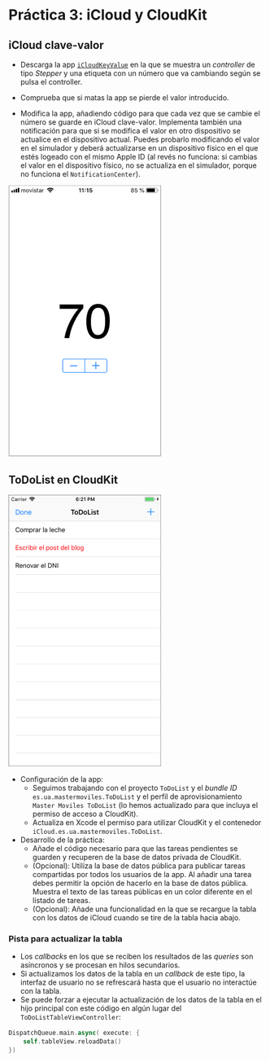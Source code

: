 
# Práctica 3: iCloud y CloudKit


## iCloud clave-valor ##

- Descarga la app [`iCloudKeyValue`](https://github.com/domingogallardo/apuntes-spm-ios/raw/master/apps/iCloudKeyValue.zip) en la que se muestra un
 _controller_ de tipo _Stepper_ y una etiqueta con un número que va
  cambiando según se pulsa el controller.
  
- Comprueba que si matas la app se pierde el valor introducido.

- Modifica la app, añadiendo código para que cada vez que se cambie el
  número se guarde en iCloud clave-valor. Implementa también una
  notificación para que si se modifica el valor en otro dispositivo se
  actualice en el dispositivo actual. Puedes probarlo modificando el
  valor en el simulador y deberá actualizarse en un dispositivo físico
  en el que estés logeado con el mismo Apple ID (al revés no funciona:
  si cambias el valor en el dispositivo físico, no se actualiza en el
  simulador, porque no funciona el `NotificationCenter`).

<img src="imagenes/icloudapp-clave-valor.png" width="300px"/>

## ToDoList en CloudKit ##

<img src="imagenes/todolist-cloudkit.png" width="300px"/>

- Configuración de la app:
    - Seguimos trabajando con el proyecto `ToDoList` y el _bundle ID_
      `es.ua.mastermoviles.ToDoList` y el perfil de
      aprovisionamiento `Master Moviles ToDoList` (lo hemos
      actualizado para que incluya el permiso de acceso a CloudKit).
    - Actualiza en Xcode el permiso para utilizar CloudKit y el
      contenedor `iCloud.es.ua.mastermoviles.ToDoList`.
- Desarrollo de la práctica:
    - Añade el código necesario para que las tareas pendientes
      se guarden y recuperen de la base de datos privada de
      CloudKit.
    - (Opcional): Utiliza la base de datos pública para publicar
     tareas compartidas por todos los usuarios de la app. Al añadir
     una tarea debes permitir la opción de hacerlo en la base de datos
     pública. Muestra el texto de las tareas públicas en un color
     diferente en el listado de tareas.
    - (Opcional): Añade una funcionalidad en la que se recargue la
      tabla con los datos de iCloud cuando se tire de la tabla hacia
      abajo. 

### Pista para actualizar la tabla ###

- Los _callbacks_ en los que se reciben los resultados de las
  _queries_ son asíncronos y se procesan en hilos secundarios.
- Si actualizamos los datos de la tabla en un _callback_ de este tipo,
  la interfaz de usuario no se refrescará hasta que el usuario no
  interactúe con la tabla.
- Se puede forzar a ejecutar la actualización de los datos de la tabla en
  el hijo principal con este código en algún lugar del `ToDoListTableViewController`:
  
```swift
DispatchQueue.main.async( execute: {
    self.tableView.reloadData()
})
```

